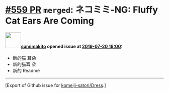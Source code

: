# [\#559 PR](https://github.com/komeiji-satori/Dress/pull/559) `merged`: ネコミミ-NG: Fluffy Cat Ears Are Coming

#### <img src="https://avatars.githubusercontent.com/u/5277268?u=ecf1f516c9ba00dcd8b767f7dcb146c3e22a38f5&v=4" width="50">[sumimakito](https://github.com/sumimakito) opened issue at [2019-07-20 18:00](https://github.com/komeiji-satori/Dress/pull/559):

- 新的猫 耳朵
- 新的猫耳 朵
- 新的 Readme




-------------------------------------------------------------------------------



[Export of Github issue for [komeiji-satori/Dress](https://github.com/komeiji-satori/Dress).]
